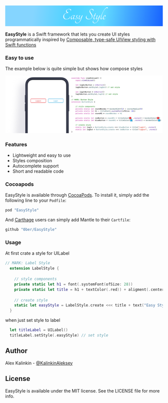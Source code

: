 <p align="center"><img src="EasyStyleIcon.png"></a>

**EasyStyle** is a Swift framework that lets you create UI styles programmatically inspired by
[Composable, type-safe UIView styling with Swift functions]( https://medium.cobeisfresh.com/composable-type-safe-uiview-styling-with-swift-functions-8be417da947f)

### Easy to use
The example below is quite simple but shows how compose styles

<p align="center"><img src="CodeExample.png"></a>

### Features
* Lightweight and easy to use
* Styles composition
* Autocomplete support
* Short and readable code

### Cocoapods
EasyStyle is available through [CocoaPods](http://cocoapods.org). To install
it, simply add the following line to your `Podfile`:

```ruby
pod "EasyStyle"
```

And [Carthage](https://github.com/Carthage/Carthage) users can simply add Mantle to their `Cartfile`:

```ruby
github "0ber/EasyStyle"

```

### Usage

At first crate a style for UILabel

```swift
// MARK: Label Style
  extension LabelStyle {

    // style components
    private static let h1 = font(.systemFont(ofSize: 28))
    private static let title = h1 + textColor(.red)) + aligment(.center)

    // create style
    static let easyStyle = LabelStyle.create <<< title + text("Easy Style")
  }
```

when just set style to label

```swift
  let titleLabel = UILabel()
  titleLabel.setStyle(.easyStyle) // set style
```

## Author

Alex Kalinkin - [@KalinkinAleksey](https://twitter.com/KalinkinAleksey)

## License

EasyStyle is available under the MIT license. See the LICENSE file for more info.
